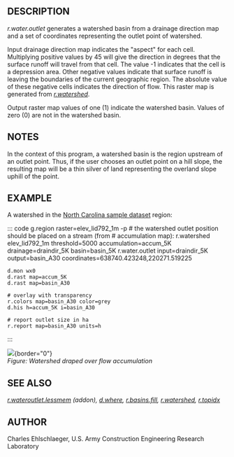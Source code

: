 ## DESCRIPTION

*r.water.outlet* generates a watershed basin from a drainage direction
map and a set of coordinates representing the outlet point of watershed.

Input drainage direction map indicates the \"aspect\" for each cell.
Multiplying positive values by 45 will give the direction in degrees
that the surface runoff will travel from that cell. The value -1
indicates that the cell is a depression area. Other negative values
indicate that surface runoff is leaving the boundaries of the current
geographic region. The absolute value of these negative cells indicates
the direction of flow. This raster map is generated from
*[r.watershed](r.watershed.html)*.

Output raster map values of one (1) indicate the watershed basin. Values
of zero (0) are not in the watershed basin.

## NOTES

In the context of this program, a watershed basin is the region upstream
of an outlet point. Thus, if the user chooses an outlet point on a hill
slope, the resulting map will be a thin silver of land representing the
overland slope uphill of the point.

## EXAMPLE

A watershed in the [North Carolina sample
dataset](https://grass.osgeo.org/download/data/) region:

::: code
    g.region raster=elev_lid792_1m -p
    # the watershed outlet position should be placed on a stream (from
    # accumulation map):
    r.watershed elev_lid792_1m threshold=5000 accumulation=accum_5K drainage=draindir_5K basin=basin_5K
    r.water.outlet input=draindir_5K output=basin_A30 coordinates=638740.423248,220271.519225

    d.mon wx0
    d.rast map=accum_5K
    d.rast map=basin_A30

    # overlay with transparency
    r.colors map=basin_A30 color=grey
    d.his h=accum_5K i=basin_A30

    # report outlet size in ha
    r.report map=basin_A30 units=h
:::

![](r_water_outlet.png){border="0"}\
*Figure: Watershed draped over flow accumulation*

## SEE ALSO

*[r.wateroutlet.lessmem](https://grass.osgeo.org/grass8/manuals/addons/r.wateroutlet.lessmem.html)
(addon), [d.where](d.where.html), [r.basins.fill](r.basins.fill.html),
[r.watershed](r.watershed.html), [r.topidx](r.topidx.html)*

## AUTHOR

Charles Ehlschlaeger, U.S. Army Construction Engineering Research
Laboratory
